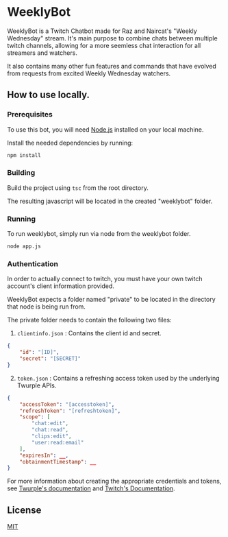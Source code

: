 # WeeklyBot

WeeklyBot is a Twitch Chatbot made for Raz and Naircat's "Weekly Wednesday" stream. It's main purpose to combine chats between multiple twitch channels, allowing for a more seemless chat interaction for all streamers and watchers.

It also contains many other fun features and commands that have evolved from requests from excited Weekly Wednesday watchers.

## How to use locally.

### Prerequisites

To use this bot, you will need [Node.js](https://nodejs.org/) installed on your local machine.

Install the needed dependencies by running:
```bash
npm install
```

### Building

Build the project using `tsc` from the root directory.

The resulting javascript will be located in the created "weeklybot" folder.

### Running

To run weeklybot, simply run via node from the weeklybot folder.
```bash
node app.js
```


### Authentication

In order to actually connect to twitch, you must have your own twitch account's client
information provided.

WeeklyBot expects a folder named "private" to be located in the directory that node is being run
from.

The private folder needs to contain the following two files:

1. `clientinfo.json` : Contains the client id and secret.

```json
{
    "id": "[ID]",
    "secret": "[SECRET]"
}
```

2. `token.json` : Contains a refreshing access token used by the underlying Twurple APIs.
```json
{
    "accessToken": "[accesstoken]",
    "refreshToken": "[refreshtoken]",
    "scope": [
        "chat:edit",
        "chat:read",
        "clips:edit",
        "user:read:email"
    ],
    "expiresIn": __,
    "obtainmentTimestamp": __
}
```

For more information about creating the appropriate credentials and tokens, see [Twurple's documentation](https://twurple.js.org/docs/auth/) and [Twitch's Documentation](https://dev.twitch.tv/docs/authentication/).

## License

[MIT](https://choosealicense.com/licenses/mit/)